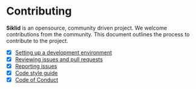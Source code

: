 # Contributing

**Siklid** is an opensource, community driven project. We welcome contributions
from the community. This document outlines the process to contribute to the
project.

- [x] [Setting up a development environment](/docs/contributing/development.md)
- [x] [Reviewing issues and pull requests](/docs/contributing/reviewing.md)
- [x] [Reporting issues](/docs/contributing/reporting.md)
- [x] [Code style guide](/docs/contributing/style_guide.md)
- [x] [Code of Conduct](/CODE_OF_CONDUCT.md)
